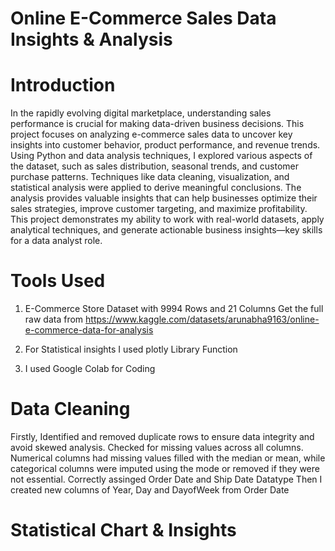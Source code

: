 # Online  E-Commerce Sales Data Insights & Analysis

 # Introduction

 In the rapidly evolving digital marketplace, understanding sales performance is crucial for making data-driven business decisions. This project focuses on analyzing e-commerce sales data to uncover key insights into customer behavior, product performance, and revenue trends.
Using Python and data analysis techniques, I explored various aspects of the dataset, such as sales distribution, seasonal trends, and customer purchase patterns. Techniques like data cleaning, visualization, and statistical analysis were applied to derive meaningful conclusions. The analysis provides valuable insights that can help businesses optimize their sales strategies, improve customer targeting, and maximize profitability.
This project demonstrates my ability to work with real-world datasets, apply analytical techniques, and generate actionable business insights—key skills for a data analyst role.

# Tools Used

1. E-Commerce Store Dataset  with 9994 Rows and 21 Columns
  Get the full raw data from https://www.kaggle.com/datasets/arunabha9163/online-e-commerce-data-for-analysis
 
2. For Statistical insights I used  plotly Library Function
3. I used Google Colab for Coding 

# Data Cleaning

Firstly, Identified and removed duplicate rows to ensure data integrity and avoid skewed analysis.
Checked for missing values across all columns. Numerical columns had missing values filled with the median or mean, while categorical columns were imputed using the mode or removed if they were not essential.
Correctly assinged Order Date and Ship Date  Datatype
Then I created new columns of Year, Day and DayofWeek from Order Date

 # Statistical Chart & Insights 




